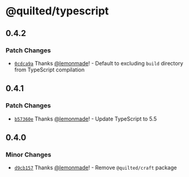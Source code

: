 # @quilted/typescript

## 0.4.2

### Patch Changes

- [`0cdca9a`](https://github.com/lemonmade/quilt/commit/0cdca9a718d29656e4f5ddfd2a501c0a3a2c6bcb) Thanks [@lemonmade](https://github.com/lemonmade)! - Default to excluding `build` directory from TypeScript compilation

## 0.4.1

### Patch Changes

- [`b57360e`](https://github.com/lemonmade/quilt/commit/b57360e66a049c31a1a4e48e32a99cf11fd64684) Thanks [@lemonmade](https://github.com/lemonmade)! - Update TypeScript to 5.5

## 0.4.0

### Minor Changes

- [`d9cb157`](https://github.com/lemonmade/quilt/commit/d9cb157784982ff32739d3d6284bc547186da250) Thanks [@lemonmade](https://github.com/lemonmade)! - Remove `@quilted/craft` package
